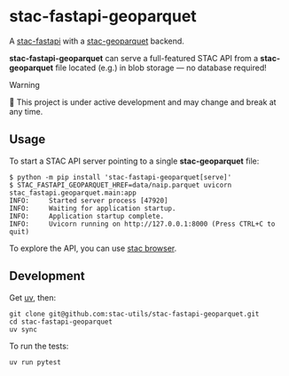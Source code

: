 # stac-fastapi-geoparquet

A [stac-fastapi](https://github.com/stac-utils/stac-fastapi) with a [stac-geoparquet](https://github.com/stac-utils/stac-geoparquet/blob/main/spec/stac-geoparquet-spec.md) backend.

**stac-fastapi-geoparquet** can serve a full-featured STAC API from a **stac-geoparquet** file located (e.g.) in blob storage — no database required!

> [!WARNING]
> 👷 This project is under active development and may change and break at any time.

## Usage

To start a STAC API server pointing to a single **stac-geoparquet** file:

```shell
$ python -m pip install 'stac-fastapi-geoparquet[serve]'
$ STAC_FASTAPI_GEOPARQUET_HREF=data/naip.parquet uvicorn stac_fastapi.geoparquet.main:app
INFO:     Started server process [47920]
INFO:     Waiting for application startup.
INFO:     Application startup complete.
INFO:     Uvicorn running on http://127.0.0.1:8000 (Press CTRL+C to quit)
```

To explore the API, you can use [stac browser](https://radiantearth.github.io/stac-browser/#/external/http:/127.0.0.1:8000/?.language=en).

## Development

Get [uv](https://docs.astral.sh/uv/getting-started/installation/), then:

```shell
git clone git@github.com:stac-utils/stac-fastapi-geoparquet.git
cd stac-fastapi-geoparquet
uv sync
```

To run the tests:

```shell
uv run pytest
```
